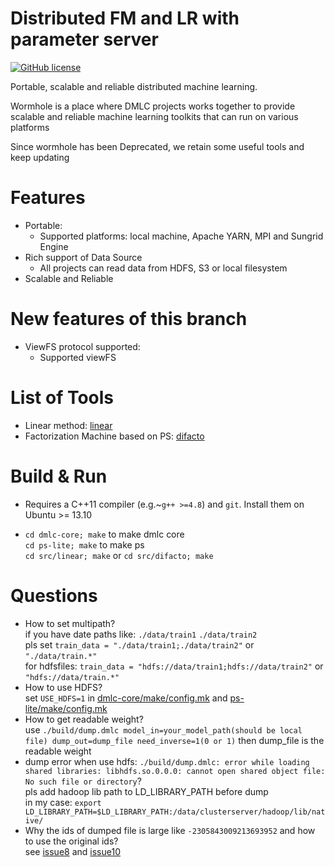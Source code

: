 # Distributed FM and LR with parameter server

[![GitHub license](http://dmlc.github.io/img/apache2.svg)](./LICENSE)

Portable, scalable and reliable distributed machine learning.

Wormhole is a place where DMLC projects works together to provide
scalable and reliable machine learning toolkits that can run on various platforms

Since wormhole has been Deprecated, we retain some useful tools and keep updating

Features
====
* Portable:
  - Supported platforms: local machine, Apache YARN, MPI and Sungrid Engine
* Rich support of Data Source
  - All projects can read data from HDFS, S3 or local filesystem
* Scalable and Reliable


New features of this branch
====
* ViewFS protocol supported:
  - Supported viewFS

List of Tools
====
* Linear method: [linear](src/linear)
* Factorization Machine based on PS: [difacto](src/difacto)

Build & Run
====

* Requires a C++11 compiler (e.g.~`g++ >=4.8`) and `git`. Install them on Ubuntu >= 13.10

* `cd dmlc-core; make` to make dmlc core  
  `cd ps-lite; make` to make ps  
  `cd src/linear; make` or `cd src/difacto; make`

Questions
====
* How to set multipath?  
  if you have date paths like: `./data/train1` `./data/train2`  
  pls set `train_data = "./data/train1;./data/train2"` or `"./data/train.*"`  
  for hdfsfiles: `train_data = "hdfs://data/train1;hdfs://data/train2"` or `"hdfs://data/train.*"`  
* How to use HDFS?  
  set `USE_HDFS=1` in [dmlc-core/make/config.mk](dmlc-core/make/config.mk) and [ps-lite/make/config.mk](ps-lite/make/config.mk)  
* How to get readable weight?  
  use `./build/dump.dmlc model_in=your_model_path(should be local file) dump_out=dump_file need_inverse=1(0 or 1)` then dump_file is the readable weight  
* dump error when use hdfs: `./build/dump.dmlc: error while loading shared libraries: libhdfs.so.0.0.0: cannot open shared object file: No such file or directory`?  
  pls add hadoop lib path to LD_LIBRARY_PATH before dump  
  in my case: `export LD_LIBRARY_PATH=$LD_LIBRARY_PATH:/data/clusterserver/hadoop/lib/native/`  
* Why the ids of dumped file is large like `-2305843009213693952` and how to use the original ids?  
  see [issue8](https://github.com/CNevd/Difacto_DMLC/issues/8) and [issue10](https://github.com/CNevd/Difacto_DMLC/issues/10)
